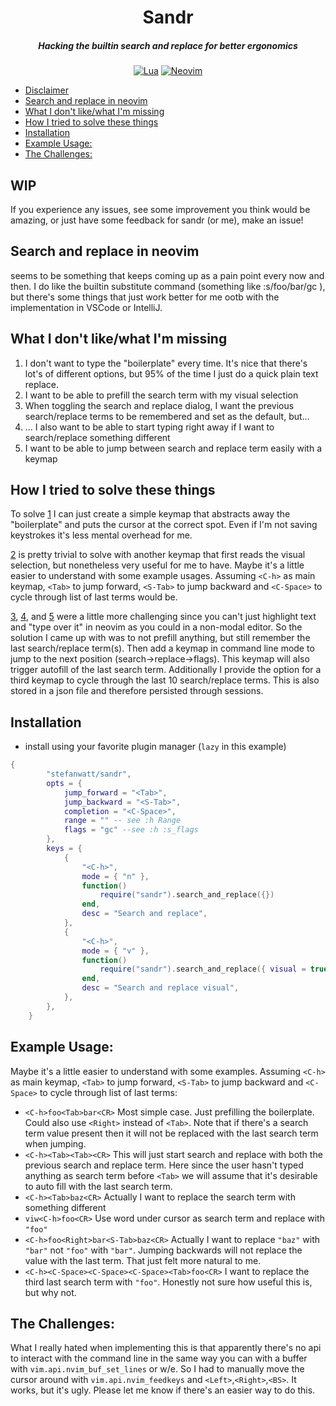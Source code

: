 <div align="center">

# Sandr

##### Hacking the builtin search and replace for better ergonomics

[![Lua](https://img.shields.io/badge/Lua-blue.svg?style=for-the-badge&logo=lua)](http://www.lua.org)
[![Neovim](https://img.shields.io/badge/Neovim%200.5+-green.svg?style=for-the-badge&logo=neovim)](https://neovim.io)

</div>
<!--toc:start-->

-   [Disclaimer](#wip)
-   [Search and replace in neovim](#search-and-replace-in-neovim)
-   [What I don't like/what I'm missing](#what-i-dont-likewhat-im-missing)
-   [How I tried to solve these things](#how-i-tried-to-solve-these-things)
-   [Installation](#installation)
-   [Example Usage:](#example-usage)
-   [The Challenges:](#the-challenges)

<!--toc:end-->

## WIP

If you experience any issues, see some improvement you think would be amazing, or just have some
feedback for sandr (or me), make an issue!

## Search and replace in neovim

seems to be something that keeps coming up as a pain point every now and then. I do like the builtin substitute command (something like :s/foo/bar/gc ), but there's some things that just work better for me ootb with the implementation in VSCode or IntelliJ.

## What I don't like/what I'm missing

<ol>
    <li id="problem_boilerplate">I don't want to type the "boilerplate" every time. It's nice that there's lot's of different options, but 95% of the time I just do a quick plain text replace.</li>
    <li id="problem_visual">I want to be able to prefill the search term with my visual selection</li>
    <li id="problem_remember">When toggling the search and replace dialog, I want the previous search/replace terms to be remembered and set as the default, but...
</li>
    <li id="problem_typing">... I also want to be able to start typing right away if I want to search/replace something different
</li>
    <li id="problem_jump">I want to be able to jump between search and replace term easily with a keymap</li>
</ol>

## How I tried to solve these things

To solve <a href="#problem_boilerplate">1</a> I can just create a simple keymap that abstracts away the "boilerplate" and puts the cursor at the correct spot. Even if I'm not saving keystrokes it's less mental overhead for me.

<a href="#problem_visual">2</a> is pretty trivial to solve with another keymap that first reads the visual selection, but nonetheless very useful for me to have.
Maybe it's a little easier to understand with some example usages. Assuming `<C-h>` as main keymap, `<Tab>` to jump forward, `<S-Tab>` to jump backward and `<C-Space>` to cycle through list of last terms would be.

<a href="#problem_remember">3</a>, <a href="#problem_typing">4</a>, and <a href="#problem_jump">5</a> were a little more challenging since you can't just highlight text and "type over it" in neovim as you could in a non-modal editor. So the solution I came up with was to not prefill anything, but still remember the last search/replace term(s). Then add a keymap in command line mode to jump to the next position (search->replace->flags). This keymap will also trigger autofill of the last search term. Additionally I provide the option for a third keymap to cycle through the last 10 search/replace terms. This is also stored in a json file and therefore persisted through sessions.

## Installation

-   install using your favorite plugin manager (`lazy` in this example)

```lua
{
		"stefanwatt/sandr",
		opts = {
			jump_forward = "<Tab>",
			jump_backward = "<S-Tab>",
			completion = "<C-Space>",
            range = "" -- see :h Range
            flags = "gc" --see :h :s_flags
		},
		keys = {
			{
				"<C-h>",
				mode = { "n" },
				function()
					require("sandr").search_and_replace({})
				end,
				desc = "Search and replace",
			},
			{
				"<C-h>",
				mode = { "v" },
				function()
					require("sandr").search_and_replace({ visual = true })
				end,
				desc = "Search and replace visual",
			},
		},
	}

```

## Example Usage:

Maybe it's a little easier to understand with some examples. Assuming `<C-h>` as main keymap, `<Tab>` to jump forward, `<S-Tab>` to jump backward and `<C-Space>` to cycle through list of last terms:

-   `<C-h>foo<Tab>bar<CR>` Most simple case. Just prefilling the boilerplate. Could also use `<Right>` instead of `<Tab>`. Note that if there's a search term value present then it will not be replaced with the last search term when jumping.
-   `<C-h><Tab><Tab><CR>` This will just start search and replace with both the previous search and replace term. Here since the user hasn't typed anything as search term before `<Tab>` we will assume that it's desirable to auto fill with the last search term.
-   `<C-h><Tab>baz<CR>` Actually I want to replace the search term with something different
-   `viw<C-h>foo<CR>` Use word under cursor as search term and replace with `"foo"`
-   `<C-h>foo<Right>bar<S-Tab>baz<CR>` Actually I want to replace `"baz"` with `"bar"` not `"foo"` with `"bar"`. Jumping backwards will not replace the value with the last term. That just felt more natural to me.
-   `<C-h><C-Space><C-Space><C-Space><Tab>foo<CR>` I want to replace the third last search term with `"foo"`. Honestly not sure how useful this is, but why not.

## The Challenges:

What I really hated when implementing this is that apparently there's no api to interact with the command line in the same way you can with a buffer with `vim.api.nvim_buf_set_lines` or w/e. So I had to manually move the cursor around with `vim.api.nvim_feedkeys` and `<Left>`,`<Right>`,`<BS>`. It works, but it's ugly. Please let me know if there's an easier way to do this.
